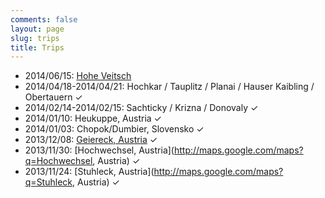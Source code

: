 ```yaml
---
comments: false
layout: page
slug: trips
title: Trips
---
```


 - 2014/06/15: [Hohe Veitsch](http://www.bergfex.at/sommer/veitsch-brunnalm/touren/wandern/#/sommer/steiermark/touren/wanderung/5952,hohe-veitsch-ueber-goassteign/)
 - 2014/04/18-2014/04/21: Hochkar / Tauplitz / Planai / Hauser Kaibling / Obertauern ✓
 - 2014/02/14-2014/02/15: Sachticky / Krizna / Donovaly ✓
 - 2014/01/10: Heukuppe, Austria ✓
 - 2014/01/03: Chopok/Dumbier, Slovensko ✓
 - 2013/12/08: [Geiereck, Austria](http://www.bergfex.at/#/sommer/steiermark/touren/schneeschuh/8343,vom-hauereck-zur-pretul/) ✓
 - 2013/11/30: [Hochwechsel, Austria](http://maps.google.com/maps?q=Hochwechsel, Austria) ✓
 - 2013/11/24: [Stuhleck, Austria](http://maps.google.com/maps?q=Stuhleck, Austria) ✓

